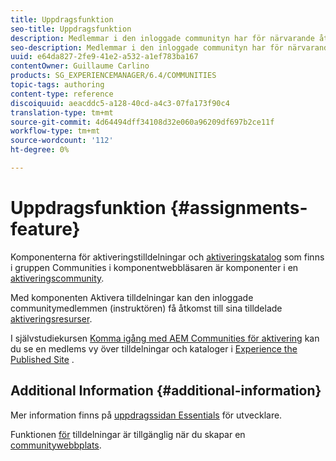 ```yaml
---
title: Uppdragsfunktion
seo-title: Uppdragsfunktion
description: Medlemmar i den inloggade communityn har för närvarande åtkomst till tilldelade aktiveringsresurser
seo-description: Medlemmar i den inloggade communityn har för närvarande åtkomst till tilldelade aktiveringsresurser
uuid: e64da827-2fe9-41e2-a532-a1ef783ba167
contentOwner: Guillaume Carlino
products: SG_EXPERIENCEMANAGER/6.4/COMMUNITIES
topic-tags: authoring
content-type: reference
discoiquuid: aeacddc5-a128-40cd-a4c3-07fa173f90c4
translation-type: tm+mt
source-git-commit: 4d64494dff34108d32e060a96209df697b2ce11f
workflow-type: tm+mt
source-wordcount: '112'
ht-degree: 0%

---
```



# Uppdragsfunktion {#assignments-feature}

Komponenterna för aktiveringstilldelningar och [aktiveringskatalog](catalog.md) som finns i gruppen Communities i komponentwebbläsaren är komponenter i en [aktiveringscommunity](overview.md#enablement-community).

Med komponenten Aktivera tilldelningar kan den inloggade communitymedlemmen (instruktören) få åtkomst till sina tilldelade [aktiveringsresurser](resources.md).

I självstudiekursen [Komma igång med AEM Communities för aktivering](getting-started-enablement.md) kan du se en medlems vy över tilldelningar och kataloger i [Experience the Published Site](enablement-published-site.md) .

## Additional Information {#additional-information}

Mer information finns på [uppdragssidan Essentials](essentials-assignments.md) för utvecklare.

Funktionen [för](functions.md#assignments-function) tilldelningar är tillgänglig när du skapar en [communitywebbplats](sites-console.md).
